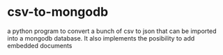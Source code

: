 # csv-to-mongodb
a python program to convert a bunch of csv to json that can be imported into a mongodb database. It also implements the posibility to add embedded documents
